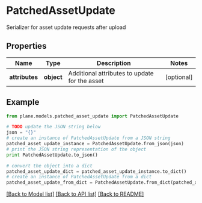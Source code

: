 # PatchedAssetUpdate

Serializer for asset update requests after upload

## Properties
Name | Type | Description | Notes
------------ | ------------- | ------------- | -------------
**attributes** | **object** | Additional attributes to update for the asset | [optional] 

## Example

```python
from plane.models.patched_asset_update import PatchedAssetUpdate

# TODO update the JSON string below
json = "{}"
# create an instance of PatchedAssetUpdate from a JSON string
patched_asset_update_instance = PatchedAssetUpdate.from_json(json)
# print the JSON string representation of the object
print PatchedAssetUpdate.to_json()

# convert the object into a dict
patched_asset_update_dict = patched_asset_update_instance.to_dict()
# create an instance of PatchedAssetUpdate from a dict
patched_asset_update_from_dict = PatchedAssetUpdate.from_dict(patched_asset_update_dict)
```
[[Back to Model list]](../README.md#documentation-for-models) [[Back to API list]](../README.md#documentation-for-api-endpoints) [[Back to README]](../README.md)


